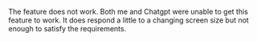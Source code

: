 The feature does not work. Both me and Chatgpt were unable to get this feature to work. It does respond a little to a changing screen size but not enough to satisfy the requirements.